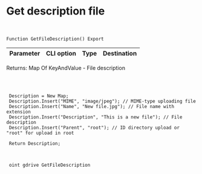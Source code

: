﻿---
sidebar_position: 10
---

# Get description file 



<br/>


`Function GetFileDescription() Export`

 | Parameter | CLI option | Type | Destination |
 |-|-|-|-|

 
 Returns: Map Of KeyAndValue - File description

<br/>




```bsl title="Code example"
 
 Description = New Map;
 Description.Insert("MIME", "image/jpeg"); // MIME-type uploading file
 Description.Insert("Name", "New file.jpg"); // File name with extension
 Description.Insert("Description", "This is a new file"); // File description
 Description.Insert("Parent", "root"); // ID directory upload or "root" for upload in root
 
 Return Description;
 
```
	


```sh title="CLI command example"
 
 oint gdrive GetFileDescription

```


